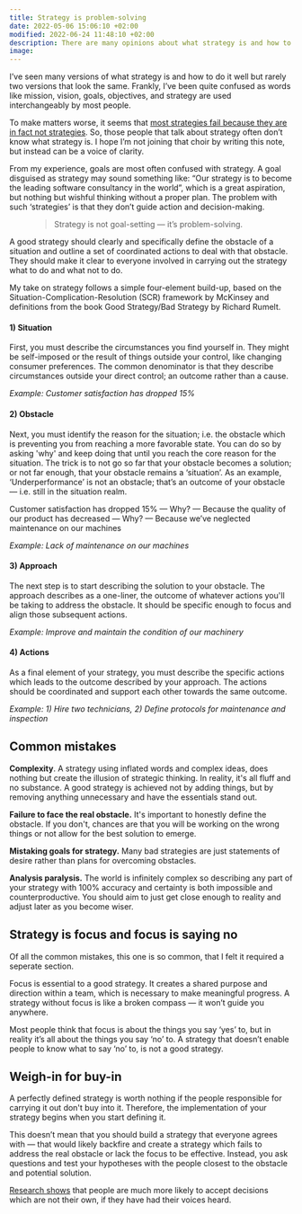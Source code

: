```yaml
---
title: Strategy is problem-solving
date: 2022-05-06 15:06:10 +02:00
modified: 2022-06-24 11:48:10 +02:00
description: There are many opinions about what strategy is and how to do it well. However, most people get it wrong. A good strategy is not goal-setting — it is problem-solving.
image:
---
```


I’ve seen many versions of what strategy is and how to do it well but rarely two versions that look the same. Frankly, I’ve been quite confused as words like mission, vision, goals, objectives, and strategy are used interchangeably by most people.

To make matters worse, it seems that [most strategies fail because they are in fact not strategies](https://hbr.org/2017/11/many-strategies-fail-because-theyre-not-actually-strategies). So, those people that talk about strategy often don’t know what strategy is. I hope I’m not joining that choir by writing this note, but instead can be a voice of clarity.

From my experience, goals are most often confused with strategy. A goal disguised as strategy may sound something like: “Our strategy is to become the leading software consultancy in the world”, which is a great aspiration, but nothing but wishful thinking without a proper plan. The problem with such ‘strategies’  is that they don’t guide action and decision-making.

<figure>
  <blockquote>
    <p>Strategy is not goal-setting — it’s problem-solving.</p>
  </blockquote>
</figure>

A good strategy should clearly and specifically define the obstacle of a situation and outline a set of coordinated actions to deal with that obstacle. They should make it clear to everyone involved in carrying out the strategy what to do and what not to do.

My take on strategy follows a simple four-element build-up, based on the Situation-Complication-Resolution (SCR) framework by McKinsey and definitions from the book Good Strategy/Bad Strategy by Richard Rumelt.

#### 1) Situation 
First, you must describe the circumstances you find yourself in. They might be self-imposed or the result of things outside your control, like changing consumer preferences. The common denominator is that they describe circumstances outside your direct control; an outcome rather than a cause.

*Example: Customer satisfaction has dropped 15%*


#### 2) Obstacle
Next, you must identify the reason for the situation; i.e. the obstacle which is preventing you from reaching a more favorable state. You can do so by asking 'why' and keep doing that until you reach the core reason for the situation. The trick is to not go so far that your obstacle becomes a solution; or not far enough, that your obstacle remains a ‘situation’. As an example, ‘Underperformance’ is not an obstacle; that’s an outcome of your obstacle — i.e. still in the situation realm.

Customer satisfaction has dropped 15% — Why? — Because the quality of our product has decreased — Why? — Because we’ve neglected maintenance on our machines

*Example: Lack of maintenance on our machines*


#### 3) Approach 
The next step is to start describing the solution to your obstacle. The approach describes as a one-liner, the outcome of whatever actions you'll be taking to address the obstacle. It should be specific enough to focus and align those subsequent actions.

*Example: Improve and maintain the condition of our machinery*


#### 4) Actions 
As a final element of your strategy, you must describe the specific actions which leads to the outcome described by your approach. The actions should be coordinated and support each other towards the same outcome.

*Example: 1) Hire two technicians, 2) Define protocols for maintenance and inspection*


## Common mistakes

**Complexity**. A strategy using inflated words and complex ideas, does nothing but create the illusion of strategic thinking. In reality, it's all fluff and no substance. A good strategy is achieved not by adding things, but by removing anything unnecessary and have the essentials stand out.

**Failure to face the real obstacle.** It's important to honestly define the obstacle. If you don't, chances are that you will be working on the wrong things or not allow for the best solution to emerge.

**Mistaking goals for strategy.** Many bad strategies are just statements of desire rather than plans for overcoming obstacles.

**Analysis paralysis.** The world is infinitely complex so describing any part of your strategy with 100% accuracy and certainty is both impossible and counterproductive. You should aim to just get close enough to reality and adjust later as you become wiser.


## Strategy is focus and focus is saying no

Of all the common mistakes, this one is so common, that I felt it required a seperate section.

Focus is essential to a good strategy. It creates a shared purpose and direction within a team, which is necessary to make meaningful progress. A strategy without focus is like a broken compass — it won’t guide you anywhere. 

Most people think that focus is about the things you say ‘yes’ to, but in reality it’s all about the things you say ‘no’ to. A strategy that doesn’t enable people to know what to say ‘no’ to, is not a good strategy.


## Weigh-in for buy-in

A perfectly defined strategy is worth nothing if the people responsible for carrying it out don't buy into it. Therefore, the implementation of your strategy begins when you start defining it. 

This doesn’t mean that you should build a strategy that everyone agrees with — that would likely backfire and create a strategy which fails to address the real obstacle or lack the focus to be effective. Instead, you ask questions and test your hypotheses with the people closest to the obstacle and potential solution. 

[Research shows](https://hbr.org/2003/01/fair-process-managing-in-the-knowledge-economy ) that people are much more likely to accept decisions which are not their own, if they have had their voices heard.
